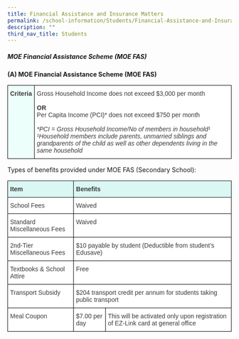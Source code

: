 ```yaml
---
title: Financial Assistance and Insurance Matters
permalink: /school-information/Students/Financial-Assistance-and-Insurance-Matters/
description: ""
third_nav_title: Students
---
```

##### **MOE Financial Assistance Scheme (MOE FAS)**

**(A) MOE Financial Assistance Scheme (MOE FAS)**

<style type="text/css">
.tg  {border-collapse:collapse;border-spacing:0;}
.tg td{border-color:black;border-style:solid;border-width:1px;font-family:Arial, sans-serif;font-size:14px;
  overflow:hidden;padding:10px 5px;word-break:normal;}
.tg th{border-color:black;border-style:solid;border-width:1px;font-family:Arial, sans-serif;font-size:14px;
  font-weight:normal;overflow:hidden;padding:10px 5px;word-break:normal;}
.tg .tg-dox4{background-color:#FFF;color:#3A3A3A;text-align:left;vertical-align:top}
.tg .tg-7gfa{background-color:#EDFFFB;color:#3A3A3A;font-weight:bold;text-align:left;vertical-align:top}
</style>
<table class="tg">
<thead>
  <tr>
    <td class="tg-7gfa"><span style="font-weight:bold;font-style:inherit">Criteria</span></td>
    <td class="tg-dox4"><span style="font-weight:inherit;font-style:inherit">Gross Household Income does not exceed $3,000 per month</span><br><br><span style="font-weight:bold;font-style:inherit">OR</span><br><span style="font-weight:inherit;font-style:inherit">Per Capita Income (PCI)* does not exceed $750 per month</span><br><span style="font-weight:inherit;font-style:inherit"> </span><br><span style="font-weight:inherit;font-style:italic">*PCI = Gross Household Income/No of members in household¹</span><br><span style="font-weight:inherit;font-style:italic">¹Household members include parents, unmarried siblings and grandparents of the child as well as other dependents living in the same household</span></td>
  </tr>
</thead>
</table>

Types of benefits provided under MOE FAS (Secondary School):

<style type="text/css">
.tg  {border-collapse:collapse;border-spacing:0;}
.tg td{border-color:black;border-style:solid;border-width:1px;font-family:Arial, sans-serif;font-size:14px;
  overflow:hidden;padding:10px 5px;word-break:normal;}
.tg th{border-color:black;border-style:solid;border-width:1px;font-family:Arial, sans-serif;font-size:14px;
  font-weight:normal;overflow:hidden;padding:10px 5px;word-break:normal;}
.tg .tg-dox4{background-color:#FFF;color:#3A3A3A;text-align:left;vertical-align:top}
.tg .tg-apwa{background-color:#DAF7F3;color:#3A3A3A;font-weight:bold;text-align:left;vertical-align:top}
</style>
<table class="tg">
<thead>
  <tr>
    <th class="tg-apwa"><span style="font-weight:bold;font-style:inherit">Item</span></th>
    <th class="tg-apwa" colspan="2"><span style="font-weight:bold;font-style:inherit">Benefits</span></th>
  </tr>
</thead>
<tbody>
  <tr>
    <td class="tg-dox4"><span style="font-weight:inherit;font-style:inherit">School Fees</span></td>
    <td class="tg-dox4" colspan="2"><span style="font-weight:inherit;font-style:inherit">Waived</span></td>
  </tr>
  <tr>
    <td class="tg-dox4"><span style="font-weight:inherit;font-style:inherit">Standard Miscellaneous Fees</span></td>
    <td class="tg-dox4" colspan="2"><span style="font-weight:inherit;font-style:inherit">Waived</span></td>
  </tr>
  <tr>
    <td class="tg-dox4"><span style="font-weight:inherit;font-style:inherit">2nd-Tier Miscellaneous Fees</span></td>
    <td class="tg-dox4" colspan="2"><span style="font-weight:inherit;font-style:inherit">$10 payable by student (Deductible from student’s Edusave)</span></td>
  </tr>
  <tr>
    <td class="tg-dox4"><span style="font-weight:inherit;font-style:inherit">Textbooks &amp; School Attire</span></td>
    <td class="tg-dox4" colspan="2"><span style="font-weight:inherit;font-style:inherit">Free</span></td>
  </tr>
  <tr>
    <td class="tg-dox4"><span style="font-weight:inherit;font-style:inherit">Transport Subsidy</span></td>
    <td class="tg-dox4" colspan="2"><span style="font-weight:inherit;font-style:inherit">$204 transport credit per annum for students taking public transport</span></td>
  </tr>
  <tr>
    <td class="tg-dox4"><span style="font-weight:inherit;font-style:inherit">Meal Coupon</span></td>
    <td class="tg-dox4"><span style="font-weight:inherit;font-style:inherit">$7.00 per day</span></td>
    <td class="tg-dox4"><span style="font-weight:inherit;font-style:inherit">This will be activated only upon registration of EZ-Link card at general office</span></td>
  </tr>
</tbody>
</table>